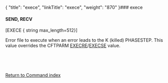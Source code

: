 {
    "title": "exece",
    "linkTitle": "exece",
    "weight": "870"
}### exece

#### SEND, RECV

\[EXECE { string max\_length=512}\]

Error file to execute when an error leads to the K (killed) PHASESTEP. This value overrides the CFTPARM [EXECRE](execre)/[EXECSE](execse) value.

 

 

[Return to Command index](../)
